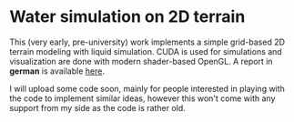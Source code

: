 # Water simulation on 2D terrain

This (very early, pre-university) work implements a simple grid-based 2D terrain modeling with liquid simulation. CUDA is used for simulations and visualization are done with modern shader-based OpenGL.
A report in **german** is available [here](https://drive.google.com/open?id=11JHhqISbFBbvi_j3kJsj8EUanhBGpt9j).

I will upload some code soon, mainly for people interested in playing with the code to implement similar ideas, however this won't come with any support from my side as the code is rather old.
